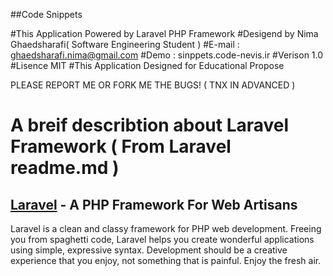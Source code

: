 ##Code Snippets

#This Application Powered by Laravel PHP Framework
#Desigend by Nima Ghaedsharafi( Software Engineering Student )
#E-mail : ghaedsharafi.nima@gmail.com
#Demo : sinppets.code-nevis.ir
#Verison 1.0
#Lisence MIT
#This Application Designed for Educational Propose

PLEASE REPORT ME OR FORK ME THE BUGS! ( TNX IN ADVANCED )


# A breif describtion about Laravel Framework ( From Laravel readme.md )
## [Laravel](http://laravel.com) - A PHP Framework For Web Artisans

Laravel is a clean and classy framework for PHP web development. Freeing you
from spaghetti code, Laravel helps you create wonderful applications using
simple, expressive syntax. Development should be a creative experience that you
enjoy, not something that is painful. Enjoy the fresh air.